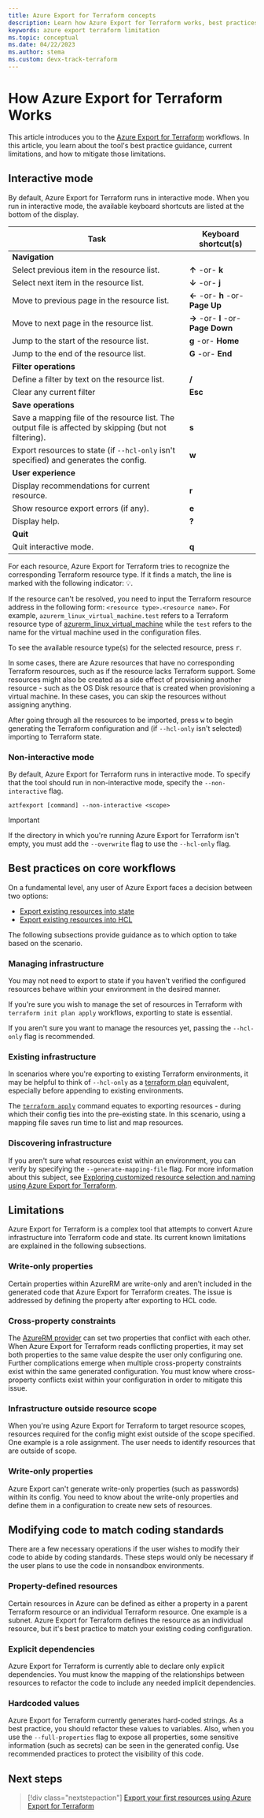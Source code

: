 ```yaml
---
title: Azure Export for Terraform concepts
description: Learn how Azure Export for Terraform works, best practices, and limitations around the tool.
keywords: azure export terraform limitation
ms.topic: conceptual
ms.date: 04/22/2023
ms.author: stema
ms.custom: devx-track-terraform
---
```


# How Azure Export for Terraform Works

This article introduces you to the [Azure Export for Terraform](./export-terraform-overview.md) workflows. In this article, you learn about the tool's best practice guidance, current limitations, and how to mitigate those limitations.

## Interactive mode

By default, Azure Export for Terraform runs in interactive mode. When you run in interactive mode, the available keyboard shortcuts are listed at the bottom of the display.

| Task                                                                                                    | Keyboard shortcut(s)                |
|---------------------------------------------------------------------------------------------------------|-------------------------------------|
| **Navigation**                                                                                          |                                     |
| Select previous item in the resource list.                                                              | **↑** -or- **k**                    |
| Select next item in the resource list.                                                                  | **↓** -or- **j**                    |
| Move to previous page in the resource list.                                                             | **←** -or- **h** -or- **Page Up**   |
| Move to next page in the resource list.                                                                 | **→** -or- **l** -or- **Page Down** |
| Jump to the start of the resource list.                                                                 | **g** -or- **Home**                 |
| Jump to the end of the resource list.                                                                   | **G** -or- **End**                  |
| **Filter operations**                                                                                   |                                     |
| Define a filter by text on the resource list.                                                           | **/**                               |
| Clear any current filter                                                                                | **Esc**                             |
| **Save operations**                                                                                     |                                     |
| Save a mapping file of the resource list. The output file is affected by skipping (but not filtering).  | **s**                               |
| Export resources to state (if `--hcl-only` isn't specified) and generates the config.                   | **w**                               |
| **User experience**                                                                                     |                                     |
| Display recommendations for current resource.                                                           | **r**                               |
| Show resource export errors (if any).                                                                   | **e**                               |
| Display help.                                                                                           | **?**                               |
| **Quit**                                                                                                |                                     |
| Quit interactive mode.                                                                                  | **q**                               |

For each resource, Azure Export for Terraform tries to recognize the corresponding Terraform resource type. If it finds a match, the line is marked with the following indicator: 💡.

If the resource can't be resolved, you need to input the Terraform resource address in the following form: `<resource type>.<resource name>`. For example, `azurerm_linux_virtual_machine.test` refers to a Terraform resource type of [azurerm_linux_virtual_machine](https://registry.terraform.io/providers/hashicorp/azurerm/latest/docs/resources/linux_virtual_machine) while the `test` refers to the name for the virtual machine used in the configuration files.

To see the available resource type(s) for the selected resource, press <kbd>r</kbd>.

In some cases, there are Azure resources that have no corresponding Terraform resources, such as if the resource lacks Terraform support. Some resources might also be created as a side effect of provisioning another resource - such as the OS Disk resource that is created when provisioning a virtual machine. In these cases, you can skip the resources without assigning anything.

After going through all the resources to be imported, press <kbd>w</kbd> to begin generating the Terraform configuration and (if `--hcl-only` isn't selected) importing to Terraform state.

### Non-interactive mode

By default, Azure Export for Terraform runs in interactive mode. To specify that the tool should run in non-interactive mode, specify the `--non-interactive` flag.

```console
aztfexport [command] --non-interactive <scope>
```

> [!IMPORTANT]
> If the directory in which you're running Azure Export for Terraform isn't empty, you must add the `--overwrite` flag to use the `--hcl-only` flag.

## Best practices on core workflows

On a fundamental level, any user of Azure Export faces a decision between two options:

- [Export existing resources into state](export-first-resources.md)
- [Export existing resources into HCL](export-resources-hcl.md)

The following subsections provide guidance as to which option to take based on the scenario.

### Managing infrastructure

You may not need to export to state if you haven't verified the configured resources behave within your environment in the desired manner.

If you're sure you wish to manage the set of resources in Terraform with `terraform init plan apply` workflows, exporting to state is essential.

If you aren't sure you want to manage the resources yet, passing the `--hcl-only` flag is recommended.

### Existing infrastructure

In scenarios where you're exporting to existing Terraform environments, it may be helpful to think of `--hcl-only` as a [terraform plan](https://developer.hashicorp.com/terraform/cli/commands/plan) equivalent, especially before appending to existing environments.

The [`terraform apply`](https://developer.hashicorp.com/terraform/cli/commands/apply) command equates to exporting resources - during which their config ties into the pre-existing state. In this scenario, using a mapping file saves run time to list and map resources.

### Discovering infrastructure

If you aren't sure what resources exist within an environment, you can verify by specifying the `--generate-mapping-file` flag. For more information about this subject, see [Exploring customized resource selection and naming using Azure Export for Terraform](select-custom-resources.md).

## Limitations

Azure Export for Terraform is a complex tool that attempts to convert Azure infrastructure into Terraform code and state. Its current known limitations are explained in the following subsections.

### Write-only properties

Certain properties within AzureRM are write-only and aren't included in the generated code that Azure Export for Terraform creates. The issue is addressed by defining the property after exporting to HCL code.

### Cross-property constraints

The [AzureRM provider](https://github.com/hashicorp/terraform-provider-azurerm) can set two properties that conflict with each other. When Azure Export for Terraform reads conflicting properties, it may set both properties to the same value despite the user only configuring one. Further complications emerge when multiple cross-property constraints exist within the same generated configuration. You must know where cross-property conflicts exist within your configuration in order to mitigate this issue.

### Infrastructure outside resource scope

When you're using Azure Export for Terraform to target resource scopes, resources required for the config might exist outside of the scope specified. One example is a role assignment. The user needs to identify resources that are outside of scope.

### Write-only properties

Azure Export can't generate write-only properties (such as passwords) within its config. You need to know about the write-only properties and define them in a configuration to create new sets of resources.

## Modifying code to match coding standards

There are a few necessary operations if the user wishes to modify their code to abide by coding standards. These steps would only be necessary if the user plans to use the code in nonsandbox environments.

### Property-defined resources

Certain resources in Azure can be defined as either a property in a parent Terraform resource or an individual Terraform resource. One example is a subnet. Azure Export for Terraform defines the resource as an individual resource, but it's best practice to match your existing coding configuration.

### Explicit dependencies

Azure Export for Terraform is currently able to declare only explicit dependencies. You must know the mapping of the relationships between resources to refactor the code to include any needed implicit dependencies.

### Hardcoded values

Azure Export for Terraform currently generates hard-coded strings. As a best practice, you should refactor these values to variables. Also, when you use the `--full-properties` flag to expose all properties, some sensitive information (such as secrets) can be seen in the generated config. Use recommended practices to protect the visibility of this code.

## Next steps

> [!div class="nextstepaction"]
> [Export your first resources using Azure Export for Terraform](export-first-resources.md)
